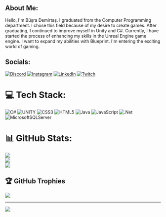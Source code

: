 ## About Me:
Hello, I'm Büşra Demirtaş. I graduated from the Computer Programming department. I chose this field because of my desire to create games. After graduating, I continued to improve myself in Unity and C#. Currently, I have started the process of enhancing my skills in the Unreal Engine game engine. I want to expand my abilities with Blueprint. I'm entering the exciting world of gaming.


## Socials:
[![Discord](https://img.shields.io/badge/Discord-%237289DA.svg?logo=discord&logoColor=white)](https://discord.gg/nibiru#5687) [![Instagram](https://img.shields.io/badge/Instagram-%23E4405F.svg?logo=Instagram&logoColor=white)](https://instagram.com/busradmrt) [![LinkedIn](https://img.shields.io/badge/LinkedIn-%230077B5.svg?logo=linkedin&logoColor=white)](https://linkedin.com/in/büşra-demirtaş-897409235) [![Twitch](https://img.shields.io/badge/Twitch-%239146FF.svg?logo=Twitch&logoColor=white)](https://twitch.tv/nibiru_nbr) 

# 💻 Tech Stack:
![C#](https://img.shields.io/badge/c%23-%23239120.svg?style=for-the-badge&logo=c-sharp&logoColor=white) ![UNITY](https://img.shields.io/badge/Unity-%2320232a.svg?style=for-the-badge&logo=unity&logoColor=white) ![CSS3](https://img.shields.io/badge/css3-%231572B6.svg?style=for-the-badge&logo=css3&logoColor=white) ![HTML5](https://img.shields.io/badge/html5-%23E34F26.svg?style=for-the-badge&logo=html5&logoColor=white) ![Java](https://img.shields.io/badge/java-%23ED8B00.svg?style=for-the-badge&logo=java&logoColor=white) ![JavaScript](https://img.shields.io/badge/javascript-%23323330.svg?style=for-the-badge&logo=javascript&logoColor=%23F7DF1E) ![.Net](https://img.shields.io/badge/.NET-5C2D91?style=for-the-badge&logo=.net&logoColor=white) ![MicrosoftSQLServer](https://img.shields.io/badge/Microsoft%20SQL%20Server-CC2927?style=for-the-badge&logo=microsoft%20sql%20server&logoColor=white) 
# 📊 GitHub Stats:
![](https://github-readme-stats.vercel.app/api?username=busra-dmrtas&theme=gruvbox&hide_border=false&include_all_commits=true&count_private=false)<br/>
![](https://github-readme-streak-stats.herokuapp.com/?user=busra-dmrtas&theme=gruvbox&hide_border=false)<br/>
![](https://github-readme-stats.vercel.app/api/top-langs/?username=busra-dmrtas&theme=gruvbox&hide_border=false&include_all_commits=true&count_private=false&layout=compact)

## 🏆 GitHub Trophies
![](https://github-profile-trophy.vercel.app/?username=busra-dmrtas&theme=discord&no-frame=false&no-bg=true&margin-w=4)

---
[![](https://visitcount.itsvg.in/api?id=busra-dmrtas&icon=2&color=1)](https://visitcount.itsvg.in)

<!-- Proudly created with GPRM ( https://gprm.itsvg.in ) -->
